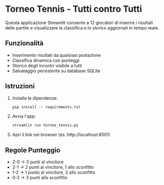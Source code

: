 
# Torneo Tennis - Tutti contro Tutti

Questa applicazione Streamlit consente a 12 giocatori di inserire i risultati delle partite e visualizzare la classifica e lo storico aggiornati in tempo reale.

## Funzionalità
- Inserimento risultati da qualsiasi postazione
- Classifica dinamica con punteggi
- Storico degli incontri visibile a tutti
- Salvataggio persistente su database SQLite

## Istruzioni
1. Installa le dipendenze:
   ```bash
   pip install -r requirements.txt
   ```
2. Avvia l'app:
   ```bash
   streamlit run torneo_tennis.py
   ```
3. Apri il link nel browser (es. http://localhost:8501)

## Regole Punteggio
- 2-0 → 3 punti al vincitore
- 2-1 → 2 punti al vincitore, 1 allo sconfitto
- 1-2 → 1 punto al vincitore, 2 allo sconfitto
- 0-2 → 3 punti allo sconfitto

